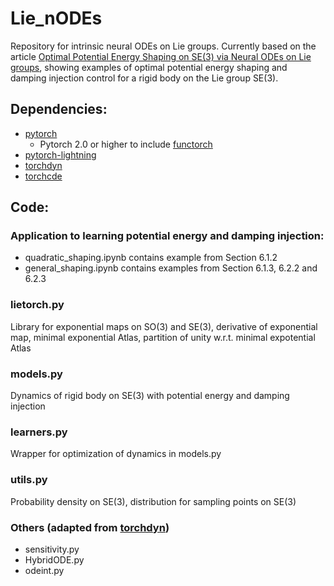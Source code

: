 # Lie_nODEs
Repository for intrinsic neural ODEs on Lie groups. Currently based on the article [Optimal Potential Energy Shaping on SE(3) via Neural ODEs on Lie groups](https://arxiv.org/abs/2401.15107), showing examples of optimal potential energy shaping and damping injection control for a rigid body on the Lie group SE(3).

## Dependencies:
- [pytorch](https://github.com/pytorch/pytorch)  
  - Pytorch 2.0 or higher to include [functorch](https://github.com/pytorch/functorch/releases)
- [pytorch-lightning](https://github.com/Lightning-AI/pytorch-lightning)
- [torchdyn](https://github.com/DiffEqML/torchdyn)
- [torchcde](https://github.com/patrick-kidger/torchcde)

## Code:

### Application to learning potential energy and damping injection:
- quadratic_shaping.ipynb contains example from Section 6.1.2 
- general_shaping.ipynb contains examples from Section 6.1.3, 6.2.2 and 6.2.3

### lietorch.py 
Library for exponential maps on SO(3) and SE(3), derivative of exponential map, minimal exponential Atlas, partition of unity w.r.t. minimal expotential Atlas

### models.py 
Dynamics of rigid body on SE(3) with potential energy and damping injection

### learners.py
Wrapper for optimization of dynamics in models.py

### utils.py
Probability density on SE(3), distribution for sampling points on SE(3)

### Others (adapted from [torchdyn](https://github.com/DiffEqML/torchdyn))
- sensitivity.py
- HybridODE.py
- odeint.py
